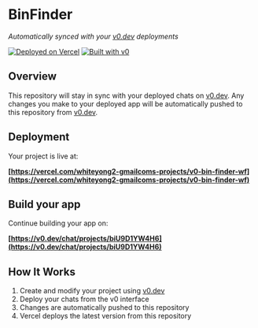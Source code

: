 # BinFinder

*Automatically synced with your [v0.dev](https://v0.dev) deployments*

[![Deployed on Vercel](https://img.shields.io/badge/Deployed%20on-Vercel-black?style=for-the-badge&logo=vercel)](https://vercel.com/whiteyong2-gmailcoms-projects/v0-bin-finder-wf)
[![Built with v0](https://img.shields.io/badge/Built%20with-v0.dev-black?style=for-the-badge)](https://v0.dev/chat/projects/biU9D1YW4H6)

## Overview

This repository will stay in sync with your deployed chats on [v0.dev](https://v0.dev).
Any changes you make to your deployed app will be automatically pushed to this repository from [v0.dev](https://v0.dev).

## Deployment

Your project is live at:

**[https://vercel.com/whiteyong2-gmailcoms-projects/v0-bin-finder-wf](https://vercel.com/whiteyong2-gmailcoms-projects/v0-bin-finder-wf)**

## Build your app

Continue building your app on:

**[https://v0.dev/chat/projects/biU9D1YW4H6](https://v0.dev/chat/projects/biU9D1YW4H6)**

## How It Works

1. Create and modify your project using [v0.dev](https://v0.dev)
2. Deploy your chats from the v0 interface
3. Changes are automatically pushed to this repository
4. Vercel deploys the latest version from this repository